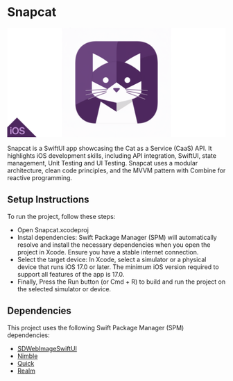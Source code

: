 # Snapcat

![alt text](Banner.png)

Snapcat is a SwiftUI app showcasing the Cat as a Service (CaaS) API. It highlights iOS development skills, including API integration, SwiftUI, state management, Unit Testing and UI Testing. Snapcat uses a modular architecture, clean code principles, and the MVVM pattern with Combine for reactive programming.

## Setup Instructions

To run the project, follow these steps:

- Open Snapcat.xcodeproj
- Instal dependencies: Swift Package Manager (SPM) will automatically resolve and install the necessary dependencies when you open the project in Xcode. Ensure you have a stable internet connection.
- Select the target device: In Xcode, select a simulator or a physical device that runs iOS 17.0 or later. The minimum iOS version required to support all features of the app is 17.0.
- Finally, Press the Run button (or Cmd + R) to build and run the project on the selected simulator or device.

## Dependencies

This project uses the following Swift Package Manager (SPM) dependencies:

- [SDWebImageSwiftUI](https://github.com/SDWebImage/SDWebImageSwiftUI.git)
- [Nimble](https://github.com/Quick/Nimble.git)
- [Quick](https://github.com/Quick/Quick.git)
- [Realm](https://github.com/realm/realm-swift.git)